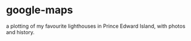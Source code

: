 # google-maps

a plotting of my favourite lighthouses in Prince Edward Island, with photos and history.
